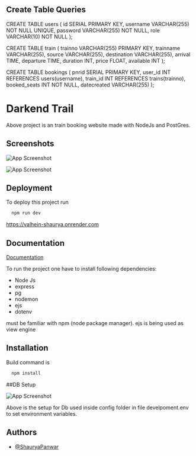 
## Create Table Queries

CREATE TABLE users (
    id SERIAL PRIMARY KEY,
    username VARCHAR(255) NOT NULL UNIQUE,
    password VARCHAR(255) NOT NULL,
    role VARCHAR(10) NOT NULL
);

CREATE TABLE train (
    trainno VARCHAR(255) PRIMARY KEY,
    trainname VARCHAR(255),
    source VARCHAR(255),
    destination VARCHAR(255),
    arrival TIME,
    departure TIME,
    duration INT,
    price FLOAT,
    available INT
);

CREATE TABLE bookings (
    pnrid SERIAL PRIMARY KEY,
    user_id INT REFERENCES users(username),
    train_id INT REFERENCES trains(trainno),
    booked_seats INT NOT NULL,
    datecreated VARCHAR(255)
);



# Darkend Trail

Above project is an train booking website made with NodeJs and PostGres.




## Screenshots

![App Screenshot](![image](https://github.com/ShauryaPanwar/IRCTCAPP/assets/74058434/7845d6a9-d55f-45b1-8d2f-1eba22dbc18a))


![App Screenshot]([https://i.ibb.co/4WKNXkT/affair.png](https://github.com/ShauryaPanwar/IRCTCAPP/assets/74058434/4ab6af12-6a7f-4df4-8443-2ce679498964))



## Deployment

To deploy this project run

```bash
  npm run dev
```
https://valhein-shaurya.onrender.com


## Documentation

[Documentation](https://linktodocumentation)

To run the project one have to install following dependencies: 
- Node Js
- express
- pg
- nodemon
- ejs
- dotenv


must be familiar with npm (node package manager).
ejs is being used as view engine

## Installation

Build command is

```bash
  npm install
```
    
    
##DB Setup

![App Screenshot](https://github.com/ShauryaPanwar/IRCTCAPP/assets/74058434/e66dc921-b2a0-471a-aff5-3d66911fba4d)


Above is the setup for Db used inside config folder in file develpoment.env to set environment variables.

    
## Authors

- [@ShauryaPanwar](https://github.com/ShauryaPanwar)




